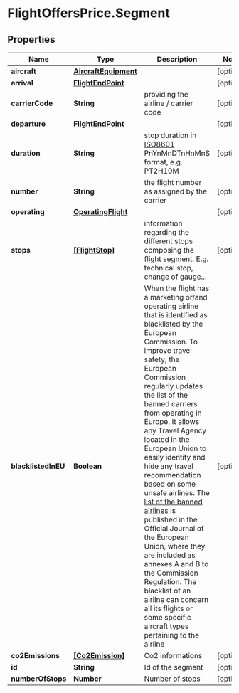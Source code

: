 # FlightOffersPrice.Segment

## Properties

Name | Type | Description | Notes
------------ | ------------- | ------------- | -------------
**aircraft** | [**AircraftEquipment**](AircraftEquipment.md) |  | [optional] 
**arrival** | [**FlightEndPoint**](FlightEndPoint.md) |  | [optional] 
**carrierCode** | **String** | providing the airline / carrier code | [optional] 
**departure** | [**FlightEndPoint**](FlightEndPoint.md) |  | [optional] 
**duration** | **String** | stop duration in [ISO8601](https://en.wikipedia.org/wiki/ISO_8601) PnYnMnDTnHnMnS format, e.g. PT2H10M | [optional] 
**number** | **String** | the flight number as assigned by the carrier | [optional] 
**operating** | [**OperatingFlight**](OperatingFlight.md) |  | [optional] 
**stops** | [**[FlightStop]**](FlightStop.md) | information regarding the different stops composing the flight segment. E.g. technical stop, change of gauge... | [optional] 
**blacklistedInEU** | **Boolean** | When the flight has a marketing or/and operating airline that is identified as blacklisted by the European Commission.   To improve travel safety, the European Commission regularly updates the list of the banned carriers from operating in Europe. It allows any Travel Agency located in the European Union to easily identify and hide any travel recommendation based on some unsafe airlines.  The [list of the banned airlines](https://ec.europa.eu/transport/sites/transport/files/air-safety-list_en.pdf) is published in the Official Journal of the European Union, where they are included as annexes A and B to the Commission Regulation. The blacklist of an airline can concern all its flights or some specific aircraft types pertaining to the airline     | [optional] 
**co2Emissions** | [**[Co2Emission]**](Co2Emission.md) | Co2 informations | [optional] 
**id** | **String** | Id of the segment | [optional] 
**numberOfStops** | **Number** | Number of stops | [optional] 


